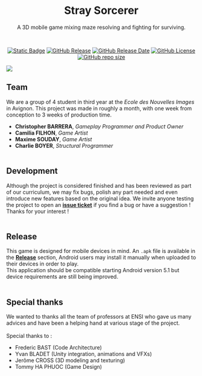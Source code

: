<h1 align="center">Stray Sorcerer</h1>

<p align="center">A 3D mobile game mixing maze resolving and fighting for surviving.</p>

<br>

<p align="center">
    <a href="#/"><img alt="Static Badge" src="https://img.shields.io/badge/Unity-2022.3.47-blue?style=flat&logo=unity"></a>
    <a href="https://github.com/Ecole-des-Nouvelles-Images/2024-Mobile-Stray-Sorcerer/releases/latest"><img alt="GitHub Release" src="https://img.shields.io/github/v/release/Ecole-des-Nouvelles-Images/Mobile-Stray-Sorcerer"></a>
    <a href="https://github.com/Ecole-des-Nouvelles-Images/Mobile-Stray-Sorcerer/releases/latest"><img alt="GitHub Release Date" src="https://img.shields.io/github/release-date-pre/Ecole-des-Nouvelles-Images/Mobile-Stray-Sorcerer"></a>
    <a href="https://github.com/Ecole-des-Nouvelles-Images/Mobile-Stray-Sorcerer?tab=Apache-2.0-1-ov-file"><img alt="GitHub License" src="https://img.shields.io/github/license/Ecole-des-Nouvelles-Images/Mobile-Stray-Sorcerer"></a>
    <a href="https://github.com/Ecole-des-Nouvelles-Images/Mobile-Stray-Sorcerer/blob/main/README.md"><img alt="GitHub repo size" src="https://img.shields.io/github/repo-size/Ecole-des-Nouvelles-Images/Mobile-Stray-Sorcerer?color=lightgrey"></a>
</p>

![](https://github.com/Ecole-des-Nouvelles-Images/Mobile-Stray-Sorcerer/blob/main/Assets/UI/Title_Screen_Illustration.png)

## Team
We are a group of 4 student in third year at the *Ecole des Nouvelles Images* in Avignon.
This project was made in roughly a month, with one week from conception to 3 weeks of production time.
- **Christopher BARRERA**, *Gameplay Programmer and Product Owner*
- **Camilia FILHON**, *Game Artist*
- **Maxime SOUDAY**, *Game Artist*
- **Charlie BOYER**, *Structural Programmer*
<br><br>

## Development
Although the project is considered finished and has been reviewed as part of our curriculum, we may fix bugs, polish any part needed and even introduce new features based on the original idea.
We invite anyone testing the project to open an **[issue ticket](https://github.com/Ecole-des-Nouvelles-Images/Mobile-Stray-Sorcerer/issues/new/choose)** if you find a bug or have a suggestion !
Thanks for your interest !
<br><br>

## Release
This game is designed for mobile devices in mind. An `.apk` file is available in the **[Release](https://github.com/Ecole-des-Nouvelles-Images/Mobile-Stray-Sorcerer/releases)** section, Android users may install it manually when uploaded to their devices in order to play.<br>
This application should be compatible starting Android version 5.1 but device requirements are still being improved.
<br><br>

## Special thanks
We wanted to thanks all the team of professors at ENSI who gave us many advices and have been a helping hand at various stage of the project.<br>
<br>
Special thanks to :
- Frederic BAST (Code Architecture)
- Yvan BLADET (Unity integration, animations and VFXs)
- Jerôme CROSS (3D modeling and texturing)
- Tommy HA PHUOC (Game Design)
